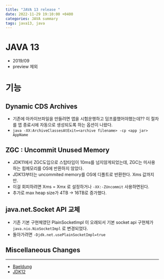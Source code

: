 ```yaml
---
title: "JAVA 13 release "
date: 2022-11-29 19:10:00 +0400
categories: JAVA summary
tags: java13, java
---
```

# JAVA 13
- 2019/09
- preview 제외
# 기능
## Dynamic CDS Archives
- 기존에 아카이브파일을 만들려면 앱을 시험운행하고 덤프를했어야했는데?? 이 절차를 앱 종료시에 자동으로 생성되도록 하는 옵션이 나왔다.
- `java -XX:ArchiveClassesAtExit=<archive filename> -cp <app jar> AppName`
## ZGC : Uncommit Unused Memory
- JDK11에서 ZGC도입으로 스탑타임이 10ms를 넘지않게되었는데, ZGC는 미사용하는 힙메모리를 OS에 반환하지 않았다.
- JDK13부터는 uncommited memory를 OS에 디폴트로 반환한다. Xms 값까지만.
- 이걸 회피하려면 Xms = Xmx 로 설정하거나 `-XX:-ZUncommit` 사용하면된다.
- 추가로 max heap size가 4TB -> 16TB로 증가했다.
## java.net.Socket API 교체
- 기존 기본 구현체였던 PlainSocketImpl 이 오래되서 기본 socket api 구현체가 `java.nio.NioSocketImpl` 로 변경되었다.
- 돌아가려면 `-Djdk.net.usePlainSocketImpl=true`

## Miscellaneous Changes
------
- [Baeldung](https://www.baeldung.com/java-13-new-features)
- [JDK12](https://openjdk.org/projects/jdk/13/)
